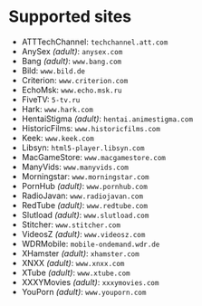 Supported sites
===============

 * ATTTechChannel: `techchannel.att.com`
 * AnySex _(adult)_: `anysex.com`
 * Bang _(adult)_: `www.bang.com`
 * Bild: `www.bild.de`
 * Criterion: `www.criterion.com`
 * EchoMsk: `www.echo.msk.ru`
 * FiveTV: `5-tv.ru`
 * Hark: `www.hark.com`
 * HentaiStigma _(adult)_: `hentai.animestigma.com`
 * HistoricFilms: `www.historicfilms.com`
 * Keek: `www.keek.com`
 * Libsyn: `html5-player.libsyn.com`
 * MacGameStore: `www.macgamestore.com`
 * ManyVids: `www.manyvids.com`
 * Morningstar: `www.morningstar.com`
 * PornHub _(adult)_: `www.pornhub.com`
 * RadioJavan: `www.radiojavan.com`
 * RedTube _(adult)_: `www.redtube.com`
 * Slutload _(adult)_: `www.slutload.com`
 * Stitcher: `www.stitcher.com`
 * VideosZ _(adult)_: `www.videosz.com`
 * WDRMobile: `mobile-ondemand.wdr.de`
 * XHamster _(adult)_: `xhamster.com`
 * XNXX _(adult)_: `www.xnxx.com`
 * XTube _(adult)_: `www.xtube.com`
 * XXXYMovies _(adult)_: `xxxymovies.com`
 * YouPorn _(adult)_: `www.youporn.com`